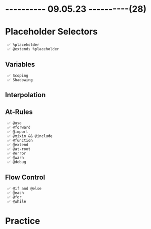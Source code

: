 # ---------- 09.05.23 ----------(28)

# Placeholder Selectors

     ✅ %placeholder
     ✅ @extends %placeholder

## Variables

     ✅ Scoping
     ✅ Shadowing

## Interpolation

## At-Rules

     ✅ @use
     ✅ @forward
     ✅ @import
     ✅ @mixin && @include
     ✅ @function
     ✅ @extend
     ✅ @at-root
     ✅ @error
     ✅ @warn
     ✅ @debug

## Flow Control

     ✅ @if and @else
     ✅ @each
     ✅ @for
     ✅ @while

# Practice
